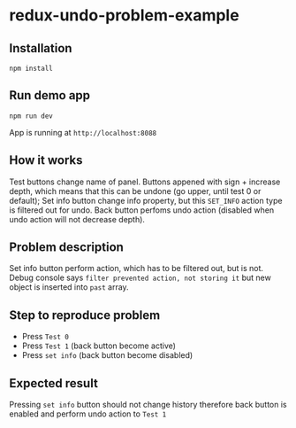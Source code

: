 # redux-undo-problem-example

## Installation
```
npm install
```

## Run demo app
```
npm run dev
```
App is running at `http://localhost:8088`

## How it works
Test buttons change name of panel. Buttons appened with sign + increase depth, which means that this can be undone (go upper, until test 0 or default);
Set info button change info property, but this `SET_INFO` action type is filtered out for undo.
Back button perfoms undo action (disabled when undo action will not decrease depth).

## Problem description
Set info button perform action, which has to be filtered out, but is not. Debug console says `filter prevented action, not storing it` but new object is inserted into `past` array. 

## Step to reproduce problem
* Press `Test 0`
* Press `Test 1` (back button become active)
* Press `set info` (back button become disabled)

## Expected result
Pressing `set info` button should not change history therefore back button is enabled and perform undo action to `Test 1`

